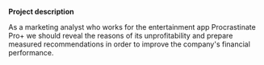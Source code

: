 **Project description**

As a marketing analyst who works for the entertainment app Procrastinate Pro+ we should reveal the reasons of its unprofitability and prepare measured recommendations in order to improve the company's financial performance.
